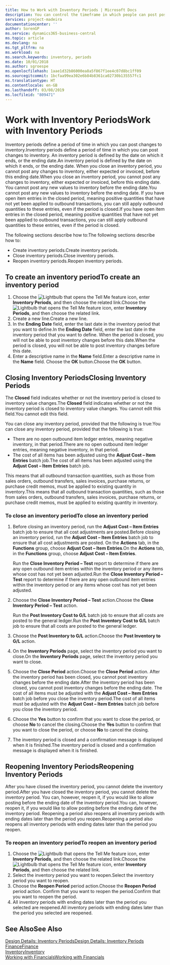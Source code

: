 ```yaml
---
title: How to Work with Inventory Periods | Microsoft Docs
description: You can control the timeframe in which people can post post changes to inventory by defining inventory periods.
services: project-madeira
documentationcenter: ''
author: SorenGP
ms.service: dynamics365-business-central
ms.topic: article
ms.devlang: na
ms.tgt_pltfrm: na
ms.workload: na
ms.search.keywords: inventory, periods
ms.date: 10/01/2018
ms.author: sgroespe
ms.openlocfilehash: 1aae1d32b86000ea8a5f867f1ee4c07d8bc1ff09
ms.sourcegitcommit: 1bcfaa99ea302e6b84b8361ca02730b135557fc1
ms.translationtype: HT
ms.contentlocale: en-GB
ms.lasthandoff: 03/08/2019
ms.locfileid: "809471"
---
```

# <a name="work-with-inventory-periods"></a><span data-ttu-id="c4745-103">Work with Inventory Periods</span><span class="sxs-lookup"><span data-stu-id="c4745-103">Work with Inventory Periods</span></span>
<span data-ttu-id="c4745-104">Inventory periods define a period of time in which you can post changes to inventory.</span><span class="sxs-lookup"><span data-stu-id="c4745-104">Inventory periods define a period of time in which you can post changes to inventory.</span></span> <span data-ttu-id="c4745-105">An inventory period is defined by the date on which it ends, or the ending date.</span><span class="sxs-lookup"><span data-stu-id="c4745-105">An inventory period is defined by the date on which it ends, or the ending date.</span></span> <span data-ttu-id="c4745-106">When you close an inventory period, you cannot post any changes to inventory, either expected or invoiced, before this ending date.</span><span class="sxs-lookup"><span data-stu-id="c4745-106">When you close an inventory period, you cannot post any changes to inventory, either expected or invoiced, before this ending date.</span></span> <span data-ttu-id="c4745-107">You cannot post any new values to inventory before the ending date.</span><span class="sxs-lookup"><span data-stu-id="c4745-107">You cannot post any new values to inventory before the ending date.</span></span> <span data-ttu-id="c4745-108">If you have open item entries in the closed period, meaning positive quantities that have not yet been applied to outbound transactions, you can still apply outbound quantities to these entries, even if the period is closed.</span><span class="sxs-lookup"><span data-stu-id="c4745-108">If you have open item entries in the closed period, meaning positive quantities that have not yet been applied to outbound transactions, you can still apply outbound quantities to these entries, even if the period is closed.</span></span>  

<span data-ttu-id="c4745-109">The following sections describe how to:</span><span class="sxs-lookup"><span data-stu-id="c4745-109">The following sections describe how to:</span></span>  

* <span data-ttu-id="c4745-110">Create inventory periods.</span><span class="sxs-lookup"><span data-stu-id="c4745-110">Create inventory periods.</span></span>  
* <span data-ttu-id="c4745-111">Close inventory periods.</span><span class="sxs-lookup"><span data-stu-id="c4745-111">Close inventory periods.</span></span>  
* <span data-ttu-id="c4745-112">Reopen inventory periods.</span><span class="sxs-lookup"><span data-stu-id="c4745-112">Reopen inventory periods.</span></span>  

## <a name="to-create-an-inventory-period"></a><span data-ttu-id="c4745-113">To create an inventory period</span><span class="sxs-lookup"><span data-stu-id="c4745-113">To create an inventory period</span></span>  
1. <span data-ttu-id="c4745-114">Choose the ![Lightbulb that opens the Tell Me feature](media/ui-search/search_small.png "Tell me what you want to do") icon, enter **Inventory Periods**, and then choose the related link.</span><span class="sxs-lookup"><span data-stu-id="c4745-114">Choose the ![Lightbulb that opens the Tell Me feature](media/ui-search/search_small.png "Tell me what you want to do") icon, enter **Inventory Periods**, and then choose the related link.</span></span>  
2. <span data-ttu-id="c4745-115">Create a new line.</span><span class="sxs-lookup"><span data-stu-id="c4745-115">Create a new line.</span></span>  
3. <span data-ttu-id="c4745-116">In the **Ending Date** field, enter the last date in the inventory period that you want to define.</span><span class="sxs-lookup"><span data-stu-id="c4745-116">In the **Ending Date** field, enter the last date in the inventory period that you want to define.</span></span> <span data-ttu-id="c4745-117">When the period is closed, you will not be able to post inventory changes before this date.</span><span class="sxs-lookup"><span data-stu-id="c4745-117">When the period is closed, you will not be able to post inventory changes before this date.</span></span>  
4. <span data-ttu-id="c4745-118">Enter a descriptive name in the **Name** field.</span><span class="sxs-lookup"><span data-stu-id="c4745-118">Enter a descriptive name in the **Name** field.</span></span> <span data-ttu-id="c4745-119">Choose the **OK** button.</span><span class="sxs-lookup"><span data-stu-id="c4745-119">Choose the **OK** button.</span></span>  

## <a name="closing-inventory-periods"></a><span data-ttu-id="c4745-120">Closing Inventory Periods</span><span class="sxs-lookup"><span data-stu-id="c4745-120">Closing Inventory Periods</span></span>  
<span data-ttu-id="c4745-121">The **Closed** field indicates whether or not the inventory period is closed to inventory value changes.</span><span class="sxs-lookup"><span data-stu-id="c4745-121">The **Closed** field indicates whether or not the inventory period is closed to inventory value changes.</span></span> <span data-ttu-id="c4745-122">You cannot edit this field.</span><span class="sxs-lookup"><span data-stu-id="c4745-122">You cannot edit this field.</span></span>  

<span data-ttu-id="c4745-123">You can close any inventory period, provided that the following is true:</span><span class="sxs-lookup"><span data-stu-id="c4745-123">You can close any inventory period, provided that the following is true:</span></span>  

* <span data-ttu-id="c4745-124">There are no open outbound item ledger entries, meaning negative inventory, in that period.</span><span class="sxs-lookup"><span data-stu-id="c4745-124">There are no open outbound item ledger entries, meaning negative inventory, in that period.</span></span>  
* <span data-ttu-id="c4745-125">The cost of all items has been adjusted using the **Adjust Cost – Item Entries** batch job.</span><span class="sxs-lookup"><span data-stu-id="c4745-125">The cost of all items has been adjusted using the **Adjust Cost – Item Entries** batch job.</span></span>  

<span data-ttu-id="c4745-126">This means that all outbound transaction quantities, such as those from sales orders, outbound transfers, sales invoices, purchase returns, or purchase credit memos, must be applied to existing quantity in inventory.</span><span class="sxs-lookup"><span data-stu-id="c4745-126">This means that all outbound transaction quantities, such as those from sales orders, outbound transfers, sales invoices, purchase returns, or purchase credit memos, must be applied to existing quantity in inventory.</span></span>  

### <a name="to-close-an-inventory-period"></a><span data-ttu-id="c4745-127">To close an inventory period</span><span class="sxs-lookup"><span data-stu-id="c4745-127">To close an inventory period</span></span>  
1. <span data-ttu-id="c4745-128">Before closing an inventory period, run the **Adjust Cost – Item Entries** batch job to ensure that all cost adjustments are posted.</span><span class="sxs-lookup"><span data-stu-id="c4745-128">Before closing an inventory period, run the **Adjust Cost – Item Entries** batch job to ensure that all cost adjustments are posted.</span></span> <span data-ttu-id="c4745-129">On the **Actions** tab, in the **Functions** group, choose **Adjust Cost – Item Entries**.</span><span class="sxs-lookup"><span data-stu-id="c4745-129">On the **Actions** tab, in the **Functions** group, choose **Adjust Cost – Item Entries**.</span></span>  

     <span data-ttu-id="c4745-130">Run the **Close Inventory Period – Test** report to determine if there are any open outbound item entries within the inventory period or any items whose cost has not yet been adjusted.</span><span class="sxs-lookup"><span data-stu-id="c4745-130">Run the **Close Inventory Period – Test** report to determine if there are any open outbound item entries within the inventory period or any items whose cost has not yet been adjusted.</span></span>  
2. <span data-ttu-id="c4745-131">Choose the **Close Inventory Period – Test** action.</span><span class="sxs-lookup"><span data-stu-id="c4745-131">Choose the **Close Inventory Period – Test** action.</span></span>  

     <span data-ttu-id="c4745-132">Run the **Post Inventory Cost to G/L** batch job to ensure that all costs are posted to the general ledger.</span><span class="sxs-lookup"><span data-stu-id="c4745-132">Run the **Post Inventory Cost to G/L** batch job to ensure that all costs are posted to the general ledger.</span></span>  
3. <span data-ttu-id="c4745-133">Choose the **Post Inventory to G/L** action.</span><span class="sxs-lookup"><span data-stu-id="c4745-133">Choose the **Post Inventory to G/L** action.</span></span>  
4. <span data-ttu-id="c4745-134">On the **Inventory Periods** page, select the inventory period you want to close.</span><span class="sxs-lookup"><span data-stu-id="c4745-134">On the **Inventory Periods** page, select the inventory period you want to close.</span></span>  
5. <span data-ttu-id="c4745-135">Choose the **Close Period** action.</span><span class="sxs-lookup"><span data-stu-id="c4745-135">Choose the **Close Period** action.</span></span> <span data-ttu-id="c4745-136">After the inventory period has been closed, you cannot post inventory changes before the ending date.</span><span class="sxs-lookup"><span data-stu-id="c4745-136">After the inventory period has been closed, you cannot post inventory changes before the ending date.</span></span> <span data-ttu-id="c4745-137">The cost of all items must be adjusted with the **Adjust Cost – Item Entries** batch job before you close the inventory period.</span><span class="sxs-lookup"><span data-stu-id="c4745-137">The cost of all items must be adjusted with the **Adjust Cost – Item Entries** batch job before you close the inventory period.</span></span>  
6. <span data-ttu-id="c4745-138">Choose the **Yes** button to confirm that you want to close the period, or choose **No** to cancel the closing.</span><span class="sxs-lookup"><span data-stu-id="c4745-138">Choose the **Yes** button to confirm that you want to close the period, or choose **No** to cancel the closing.</span></span>  
7. <span data-ttu-id="c4745-139">The inventory period is closed and a confirmation message is displayed when it is finished.</span><span class="sxs-lookup"><span data-stu-id="c4745-139">The inventory period is closed and a confirmation message is displayed when it is finished.</span></span>  

## <a name="reopening-inventory-periods"></a><span data-ttu-id="c4745-140">Reopening Inventory Periods</span><span class="sxs-lookup"><span data-stu-id="c4745-140">Reopening Inventory Periods</span></span>  
<span data-ttu-id="c4745-141">After you have closed the inventory period, you cannot delete the inventory period.</span><span class="sxs-lookup"><span data-stu-id="c4745-141">After you have closed the inventory period, you cannot delete the inventory period.</span></span> <span data-ttu-id="c4745-142">You can, however, reopen it, if you would like to allow posting before the ending date of the inventory period.</span><span class="sxs-lookup"><span data-stu-id="c4745-142">You can, however, reopen it, if you would like to allow posting before the ending date of the inventory period.</span></span> <span data-ttu-id="c4745-143">Reopening a period also reopens all inventory periods with ending dates later than the period you reopen.</span><span class="sxs-lookup"><span data-stu-id="c4745-143">Reopening a period also reopens all inventory periods with ending dates later than the period you reopen.</span></span>  

### <a name="to-reopen-an-inventory-period"></a><span data-ttu-id="c4745-144">To reopen an inventory period</span><span class="sxs-lookup"><span data-stu-id="c4745-144">To reopen an inventory period</span></span>  
1. <span data-ttu-id="c4745-145">Choose the ![Lightbulb that opens the Tell Me feature](media/ui-search/search_small.png "Tell me what you want to do") icon, enter **Inventory Periods**, and then choose the related link.</span><span class="sxs-lookup"><span data-stu-id="c4745-145">Choose the ![Lightbulb that opens the Tell Me feature](media/ui-search/search_small.png "Tell me what you want to do") icon, enter **Inventory Periods**, and then choose the related link.</span></span>  
2. <span data-ttu-id="c4745-146">Select the inventory period you want to reopen.</span><span class="sxs-lookup"><span data-stu-id="c4745-146">Select the inventory period you want to reopen.</span></span>  
3. <span data-ttu-id="c4745-147">Choose the **Reopen Period** period action.</span><span class="sxs-lookup"><span data-stu-id="c4745-147">Choose the **Reopen Period** period action.</span></span> <span data-ttu-id="c4745-148">Confirm that you want to reopen the period.</span><span class="sxs-lookup"><span data-stu-id="c4745-148">Confirm that you want to reopen the period.</span></span>  
4. <span data-ttu-id="c4745-149">All inventory periods with ending dates later than the period you selected are reopened.</span><span class="sxs-lookup"><span data-stu-id="c4745-149">All inventory periods with ending dates later than the period you selected are reopened.</span></span>  

## <a name="see-also"></a><span data-ttu-id="c4745-150">See Also</span><span class="sxs-lookup"><span data-stu-id="c4745-150">See Also</span></span>  
[<span data-ttu-id="c4745-151">Design Details: Inventory Periods</span><span class="sxs-lookup"><span data-stu-id="c4745-151">Design Details: Inventory Periods</span></span>](design-details-inventory-periods.md)  
[<span data-ttu-id="c4745-152">Finance</span><span class="sxs-lookup"><span data-stu-id="c4745-152">Finance</span></span>](finance.md)  
[<span data-ttu-id="c4745-153">Inventory</span><span class="sxs-lookup"><span data-stu-id="c4745-153">Inventory</span></span>](inventory-manage-inventory.md)  
[<span data-ttu-id="c4745-154">Working with Financials</span><span class="sxs-lookup"><span data-stu-id="c4745-154">Working with Financials</span></span>](ui-work-product.md)

